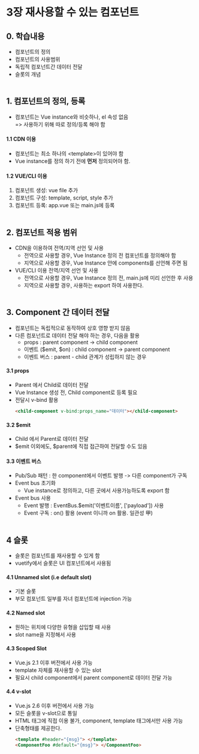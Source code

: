 # 3장 재사용할 수 있는 컴포넌트

## 0. 학습내용
- 컴포넌트의 정의
- 컴포넌트의 사용범위
- 독립적 컴포넌트간 데이터 전달
- 슬롯의 개념
<br><br>

## 1. 컴포넌트의 정의, 등록
- 컴포넌트는 Vue instance와 비슷하나, el 속성 없음   
=> 사용하기 위해 따로 정의/등록 해야 함

#### 1.1 CDN 이용
- 컴포넌트는 최소 하나의 \<template\>이 있어야 함
- Vue instance를 정의 하기 전에 __먼저__ 정의되어야 함.

#### 1.2 VUE/CLI 이용
1. 컴포넌트 생성: vue file 추가
1. 컴포넌트 구성: template, script, style 추가
1. 컴포넌트 등록: app.vue 또는 main.js에 등록
<br><br>

## 2. 컴포넌트 적용 범위
- CDN을 이용하여 전역/지역 선언 및 사용
  - 전역으로 사용할 경우, Vue Instance 정의 전 컴포넌트를 정의해야 함
  - 지역으로 사용할 경우, Vue Instance 안에 components를 선언해 주면 됨
- VUE/CLI 이용 전역/지역 선언 및 사용
  - 전역으로 사용할 경우, Vue Instance 정의 전, main.js에 미리 선언한 후 사용
  - 지역으로 사용할 경우, 사용하는 export 하여 사용한다.
<br><br>

## 3. Component 간 데이터 전달
- 컴포넌트는 독립적으로 동작하여 상호 영향 받지 않음
- 다른 컴포넌트로 데이터 전달 해야 하는 경우, 다음을 활용
  - props : parent component -> child component
  - 이벤트 ($emit, $on) : child component -> parent component
  - 이벤트 버스 : parent - child 관계가 성립하지 않는 경우

#### 3.1 props
- Parent 에서 Child로 데이터 전달
- Vue Instance 생성 전, Child component로 등록 필요
- 전달시 v-bind 활용
  ``` html
  <child-component v-bind:props_name="데이터"></child-component>
  ```

#### 3.2 $emit
- Child 에서 Parent로 데이터 전달
- $emit 이외에도, $parent에 직접 접근하여 전달할 수도 있음

#### 3.3 이벤트 버스
- Pub/Sub 패턴 : 한 component에서 이벤트 발행 -> 다른 component가 구독
- Event bus 초기화
  - Vue instance로 정의하고, 다른 곳에서 사용가능하도록 export 함
- Event bus 사용
  - Event 발행 : EventBus.$emit('이벤트이름', ['payload']) 사용
  - Event 구독 : on() 활용 (event 이니까 on 활용. 일관성 甲)
<br><br>

## 4 슬롯
- 슬롯은 컴포넌트를 재사용할 수 있게 함
- vuetify에서 슬롯은 UI 컴포넌트에서 사용됨

#### 4.1 Unnamed slot (i.e default slot)
- 기본 슬롯
- 부모 컴포넌트 일부를 자녀 컴포넌트에 injection 가능

#### 4.2 Named slot
- 원하는 위치에 다양한 유형을 삽입할 때 사용
- slot name을 지정해서 사용

#### 4.3 Scoped Slot
- Vue.js 2.1 이후 버전에서 사용 가능
- template 자체를 재사용할 수 있는 slot
- 필요시 child component에서 parent component로 데이터 전달 가능

#### 4.4 v-slot
- Vue.js 2.6 이후 버전에서 사용 가능
- 모든 슬롯을 v-slot으로 통일
- HTML 태그에 직접 이용 불가, component, template 태그에서만 사용 가능
- 단축형태를 제공한다.
  ``` html
  <template #header="{msg}"> </template>
  <ComponentFoo #default="{msg}"> </ComponentFoo>
  ```